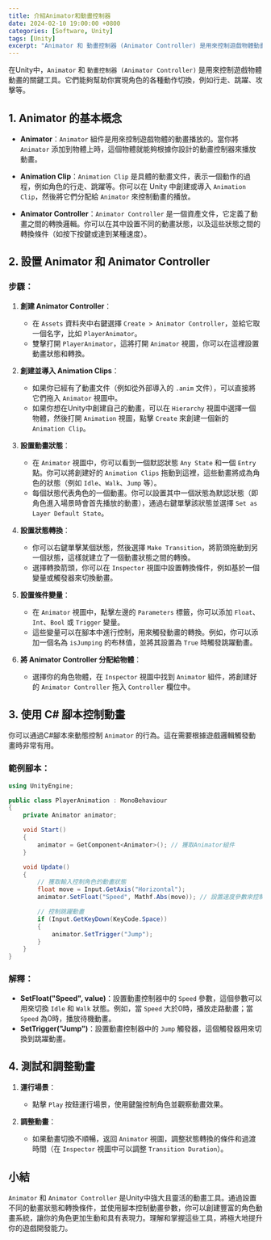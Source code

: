 ```yaml
---
title: 介紹Animator和動畫控制器
date: 2024-02-10 19:00:00 +0800
categories: [Software, Unity]
tags: [Unity] 
excerpt: "Animator 和 動畫控制器 (Animator Controller) 是用來控制遊戲物體動畫的關鍵工具"
---
```


在Unity中，`Animator` 和 `動畫控制器 (Animator Controller)` 是用來控制遊戲物體動畫的關鍵工具。它們能夠幫助你實現角色的各種動作切換，例如行走、跳躍、攻擊等。

## **1. Animator 的基本概念**

- **Animator**：`Animator` 組件是用來控制遊戲物體的動畫播放的。當你將 `Animator` 添加到物體上時，這個物體就能夠根據你設計的動畫控制器來播放動畫。

- **Animation Clip**：`Animation Clip` 是具體的動畫文件，表示一個動作的過程，例如角色的行走、跳躍等。你可以在 Unity 中創建或導入 `Animation Clip`，然後將它們分配給 `Animator` 來控制動畫的播放。

- **Animator Controller**：`Animator Controller` 是一個資產文件，它定義了動畫之間的轉換邏輯。你可以在其中設置不同的動畫狀態，以及這些狀態之間的轉換條件（如按下按鍵或達到某種速度）。

## **2. 設置 Animator 和 Animator Controller**

### **步驟**：
1. **創建 Animator Controller**：
   - 在 `Assets` 資料夾中右鍵選擇 `Create > Animator Controller`，並給它取一個名字，比如 `PlayerAnimator`。
   - 雙擊打開 `PlayerAnimator`，這將打開 `Animator` 視圖，你可以在這裡設置動畫狀態和轉換。

2. **創建並導入 Animation Clips**：
   - 如果你已經有了動畫文件（例如從外部導入的 `.anim` 文件），可以直接將它們拖入 `Animator` 視圖中。
   - 如果你想在Unity中創建自己的動畫，可以在 `Hierarchy` 視圖中選擇一個物體，然後打開 `Animation` 視圖，點擊 `Create` 來創建一個新的 `Animation Clip`。

3. **設置動畫狀態**：
   - 在 `Animator` 視圖中，你可以看到一個默認狀態 `Any State` 和一個 `Entry` 點。你可以將創建好的 `Animation Clips` 拖動到這裡，這些動畫將成為角色的狀態（例如 `Idle`、`Walk`、`Jump` 等）。
   - 每個狀態代表角色的一個動畫。你可以設置其中一個狀態為默認狀態（即角色進入場景時會首先播放的動畫），通過右鍵單擊該狀態並選擇 `Set as Layer Default State`。

4. **設置狀態轉換**：
   - 你可以右鍵單擊某個狀態，然後選擇 `Make Transition`，將箭頭拖動到另一個狀態，這樣就建立了一個動畫狀態之間的轉換。
   - 選擇轉換箭頭，你可以在 `Inspector` 視圖中設置轉換條件，例如基於一個變量或觸發器來切換動畫。

5. **設置條件變量**：
   - 在 `Animator` 視圖中，點擊左邊的 `Parameters` 標籤，你可以添加 `Float`、`Int`、`Bool` 或 `Trigger` 變量。
   - 這些變量可以在腳本中進行控制，用來觸發動畫的轉換。例如，你可以添加一個名為 `isJumping` 的布林值，並將其設置為 `True` 時觸發跳躍動畫。

6. **將 Animator Controller 分配給物體**：
   - 選擇你的角色物體，在 `Inspector` 視圖中找到 `Animator` 組件，將創建好的 `Animator Controller` 拖入 `Controller` 欄位中。

## **3. 使用 C# 腳本控制動畫**

你可以通過C#腳本來動態控制 `Animator` 的行為。這在需要根據遊戲邏輯觸發動畫時非常有用。

### **範例腳本**：
```csharp
using UnityEngine;

public class PlayerAnimation : MonoBehaviour
{
    private Animator animator;

    void Start()
    {
        animator = GetComponent<Animator>(); // 獲取Animator組件
    }

    void Update()
    {
        // 獲取輸入控制角色的動畫狀態
        float move = Input.GetAxis("Horizontal");
        animator.SetFloat("Speed", Mathf.Abs(move)); // 設置速度參數來控制動畫

        // 控制跳躍動畫
        if (Input.GetKeyDown(KeyCode.Space))
        {
            animator.SetTrigger("Jump");
        }
    }
}
```

### **解釋**：
- **SetFloat("Speed", value)**：設置動畫控制器中的 `Speed` 參數，這個參數可以用來切換 `Idle` 和 `Walk` 狀態。例如，當 `Speed` 大於0時，播放走路動畫；當 `Speed` 為0時，播放待機動畫。
- **SetTrigger("Jump")**：設置動畫控制器中的 `Jump` 觸發器，這個觸發器用來切換到跳躍動畫。

## **4. 測試和調整動畫**

1. **運行場景**：
   - 點擊 `Play` 按鈕運行場景，使用鍵盤控制角色並觀察動畫效果。
   
2. **調整動畫**：
   - 如果動畫切換不順暢，返回 `Animator` 視圖，調整狀態轉換的條件和過渡時間（在 `Inspector` 視圖中可以調整 `Transition Duration`）。

## **小結**

`Animator` 和 `Animator Controller` 是Unity中強大且靈活的動畫工具。通過設置不同的動畫狀態和轉換條件，並使用腳本控制動畫參數，你可以創建豐富的角色動畫系統，讓你的角色更加生動和具有表現力。理解和掌握這些工具，將極大地提升你的遊戲開發能力。
